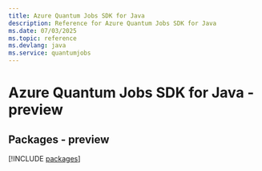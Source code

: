 ```yaml
---
title: Azure Quantum Jobs SDK for Java
description: Reference for Azure Quantum Jobs SDK for Java
ms.date: 07/03/2025
ms.topic: reference
ms.devlang: java
ms.service: quantumjobs
---
```

# Azure Quantum Jobs SDK for Java - preview
## Packages - preview
[!INCLUDE [packages](quantum-jobs-index.md)]